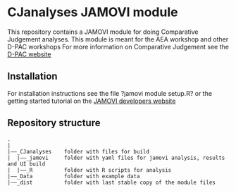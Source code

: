 # CJanalyses JAMOVI module

This repository contains a JAMOVI module for doing Comparative Judgement
analyses.
This module is meant for the AEA workshop and other D-PAC workshops
For more information on Comparative Judgement see the [D-PAC website](http://www.d-pac.be)

## Installation

For installation instructions see the file ?jamovi module setup.R? or the
getting started tutorial on the [JAMOVI developers website](https://dev.jamovi.org)

## Repository structure
```  
.  
|  
|––_CJanalyses    folder with files for build  
|  |––_jamovi     folder with yaml files for jamovi analysis, results and UI build  
|  |––_R          folder with R scripts for analysis  
|––_Data          folder with example data  
|––_dist          folder with last stable copy of the module files  

```
